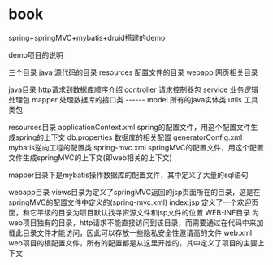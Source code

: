 # book
spring+springMVC+mybatis+druid搭建的demo

demo项目的说明

三个目录
    java 源代码的目录
    resources 配置文件的目录
    webapp  网页相关目录

java目录 http请求到数据库顺序介绍
    controller 请求控制器包
    service 业务逻辑处理包
    mapper 处理数据库的接口类
    ------
    model 所有的java实体类
    utils 工具类包

resources目录
    applicationContext.xml   spring的配置文件，用这个配置文件生成spring的上下文
    db.properties    数据库的相关配置
    generatorConfig.xml   mybatis逆向工程的配置类
    spring-mvc.xml    springMVC的配置文件，用这个配置文件生成springMVC的上下文(即web相关的上下文)

   mapper目录下是mybatis操作数据库的配置文件，其中定义了大量的sql语句

webapp目录
    views目录为定义了springMVC返回的jsp页面所在的目录，这是在springMVC的配置文件中定义的(spring-mvc.xml)
    index.jsp 定义了一个欢迎页面，和它平级的目录为项目默认找寻资源文件和jsp文件的位置
    WEB-INF目录 为web项目独有的目录，http请求不能直接访问到该目录，而需要通过在代码中来加载此目录文件才能访问，因此可以存放一些隐私安全性邀请高的文件
        web.xml  web项目的根配置文件，所有的配置都是从这里开始的，其中定义了项目的主要上下文

